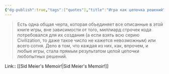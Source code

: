 ```yaml
---
{"dg-publish":true,"tags":["quotes"],"title":"Игра как цепочка решений","date":"2022-07-17T22:08:54+03:00","modified_at":"2022-07-30T11:33:47+03:00","permalink":"/quotes/202207172208/","dgHomeLink":false,"dgPassFrontmatter":true}
---
```



> Есть одна общая черта, которая объединяет все описанные в этой книге игры, вне зависимости от того, миллиард строчек кода потребовался для их создания (а если взять всю серию Civilization, то даже такое число не кажется невозможным) или всего сотня. Дело в том, что каждая из них, как, впрочем, и любые игры, стала прямым результатом целой цепочки любопытных решений.

Link:: [[Sid Meier's Memoir!|Sid Meier's Memoir!]]
